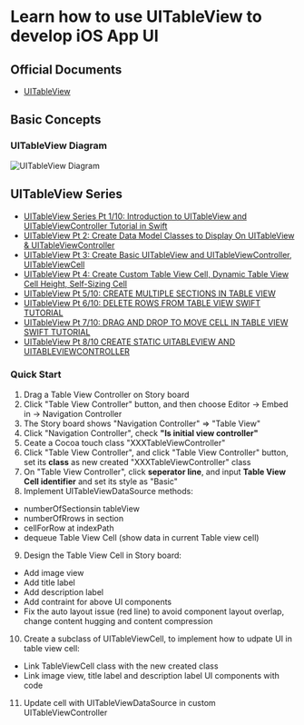 
# Learn how to use UITableView to develop iOS App UI

## Official Documents

* [UITableView](https://developer.apple.com/documentation/uikit/uitableview)

## Basic Concepts

### UITableView Diagram

![UITableView Diagram](http://wx4.sinaimg.cn/mw690/006RF1rrgy1fiximklmmpj30vs0omk67.jpg)

## UITableView Series

* [UITableView Series Pt 1/10: Introduction to UITableView and UITableViewController Tutorial in Swift](https://www.youtube.com/watch?v=NQpvABzgIeU)
* [UITableView Pt 2: Create Data Model Classes to Display On UITableView & UITableViewController](https://www.youtube.com/watch?v=IohAGvQj6TE)
* [UITableView Pt 3: Create Basic UITableView and UITableViewController, UITableViewCell](https://www.youtube.com/watch?v=KRFpB-uLPOA)
* [UITableView Pt 4: Create Custom Table View Cell, Dynamic Table View Cell Height, Self-Sizing Cell](https://www.youtube.com/watch?v=nwnRmw_rjBM)
* [UITableView Pt 5/10: CREATE MULTIPLE SECTIONS IN TABLE VIEW](https://www.youtube.com/watch?v=GHTwGi4L_58)
* [UITableView Pt 6/10: DELETE ROWS FROM TABLE VIEW SWIFT TUTORIAL](https://www.youtube.com/watch?v=iRZq_igJlOA)
* [UITableView Pt 7/10: DRAG AND DROP TO MOVE CELL IN TABLE VIEW SWIFT TUTORIAL](https://www.youtube.com/watch?v=8T6yOrUJseE)
* [UITableView Pt 8/10 CREATE STATIC UITABLEVIEW AND UITABLEVIEWCONTROLLER](https://www.youtube.com/watch?v=Nbx44G0oVBg)


### Quick Start

1. Drag a Table View Controller on Story board
2. Click "Table View Controller" button, and then choose Editor -> Embed in -> Navigation Controller
3. The Story board shows "Navigation Controller" => "Table View"
4. Click "Navigation Controller", check **"Is initial view controller"**
5. Ceate a Cocoa touch class "XXXTableViewController"
6. Click "Table View Controller", and click "Table View Controller" button, set its **class** as new created "XXXTableViewController" class
7. On "Table View Controller", click **seperator line**, and input **Table View Cell identifier** and set its style as "Basic"
8. Implement UITableViewDataSource methods:

* numberOfSectionsin tableView
* numberOfRrows in section
* cellForRow at indexPath
* dequeue Table View Cell (show data in current Table view cell)
9. Design the Table View Cell in Story board:
* Add image view
* Add title label
* Add description label
* Add contraint for above UI components
* Fix the auto layout issue (red line) to avoid component layout overlap, change content hugging and content compression
10. Create a subclass of UITableViewCell, to implement how to udpate UI in table view cell:
* Link TableViewCell class with the new created class
* Link image view, title label and description label UI components with code
11. Update cell with UITableViewDataSource in custom UITableViewController



